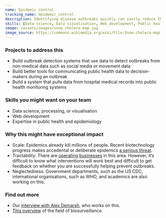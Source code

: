 ```yaml
---
name: Epidemic control
tracking_name: epidemic_control
description: Identifying disease outbreaks quickly can vastly reduce the harm that they do and tracking can aid efforts to tackle them
skills: [Data science, Data visualisation, Web development, Public health, Epidemiology]
image: /assets/images/snow_cholera_map.jpg
image_source: https://commons.wikimedia.org/wiki/File:Snow-cholera-map.jpg
---
```


### Projects to address this

* Build outbreak detection systems that use data to detect outbreaks from non-medical data such as social media or movement data
* Build better tools for communicating public health data to decision-makers during an outbreak
* Build a system that pulls data from hospital medical records into public health monitoring systems

### Skills you might want on your team

* Data science, processing, or visualisation
* Web development
* Expertise in public health and epidemiology

### Why this might have exceptional impact

* Scale: Epidemics already kill millions of people. Recent biotechnology progress makes accedental or deliberate epidemics [a serious threat](http://www.openphilanthropy.org/research/cause-reports/biosecurity).
* Tractability: There are [operating](http://bluedot.global/) [businesses](http://www.epidemico.com/) in this area. However, it’s difficult to know what interventions will work best and difficult to get feedback on whether you are successfully helping prevent outbreaks.
* Neglectedness: Government departments, such as the US CDC, international organisations, such as WHO, and academics are also working on this.

### Find out more

* Our [interview with Alex Demarsh](http://goodtechnologyproject.org/blog/2016/06/11/interview-with-alex-demarsh), who works on this.
* [This overview](http://faculty.nps.edu/rdfricke/docs/Encyclopedia%20Article.pdf) of the field of biosurveillance.
